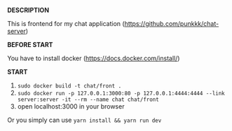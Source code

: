 **DESCRIPTION**

This is frontend for my chat application (https://github.com/punkkk/chat-server)

**BEFORE START**

You have to install docker (https://docs.docker.com/install/)

**START**

1. `sudo docker build -t chat/front .`
2. `sudo docker run -p 127.0.0.1:3000:80 -p 127.0.0.1:4444:4444 --link server:server -it --rm --name chat chat/front`
3. open localhost:3000 in your browser

Or you simply can use `yarn install && yarn run dev`